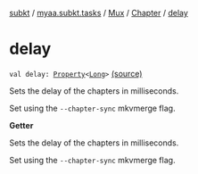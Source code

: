 [subkt](../../../index.md) / [myaa.subkt.tasks](../../index.md) / [Mux](../index.md) / [Chapter](index.md) / [delay](./delay.md)

# delay

`val delay: `[`Property`](https://docs.gradle.org/current/javadoc/org/gradle/api/provider/Property.html)`<`[`Long`](https://kotlinlang.org/api/latest/jvm/stdlib/kotlin/-long/index.html)`>` [(source)](https://github.com/Myaamori/SubKt/blob/0.1.4/src/main/kotlin/myaa/subkt/tasks/muxtask.kt#L432)

Sets the delay of the chapters in milliseconds.

Set using the `--chapter-sync` mkvmerge flag.

**Getter**

Sets the delay of the chapters in milliseconds.

Set using the `--chapter-sync` mkvmerge flag.

